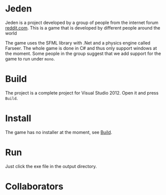 Jeden
=====
Jeden is a project developed by a group of people from the 
internet forum [reddit.com](http://reddit.com/r/makeavideogame).
This is a game that is developed by different people around the world 

The game uses the SFML library with .Net and a physics
engine called Farseer. The whole game is done in C# and thus only
support windows at the moment. Some people in the group suggest 
that we add support for the game to run under `mono`.

Build
=====
The project is a complete project for Visual Studio 2012.
Open it and press `Build`.

Install
=======
The game has no installer at the moment, see [Build](Build).

Run
===
Just click the exe file in the output directory.

Collaborators
=============
